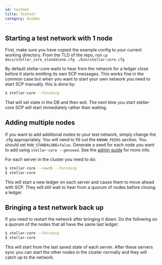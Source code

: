```yaml
---
id: testnet
title: Testnet
category: Guides
---
```



## Starting a test network with 1 node

First, make sure you have copied the example config to your current working directory.
From the TLD of the repo, run
`cp docs/stellar_core_standalone.cfg ./bin/stellar-core.cfg`

By default stellar-core waits to hear from the network for a ledger close before
it starts emitting its own SCP messages. This works fine in the common case but
when you want to start your own network you need to start SCP manually.
this is done by:
```sh
$ stellar-core --forcescp
```
That will set state in the DB and then exit. The next time you start
stellar-core SCP will start immediately rather than waiting.


## Adding multiple nodes

If you want to add additional nodes to your test network, simply change the .cfg appropriately. You will need to fill out the `KNOWN_PEERS` section. You should set `RUN_STANDALONE=false`. Generate a seed for each node you want to add using `stellar-core --genseed`. See the [admin guide](./admin.md) for more info.


For each server in the cluster you need to do:
```sh
$ stellar-core --newdb --forcescp
$ stellar-core
```

This will start a new ledger on each server and cause them to move ahead with
SCP. They will still wait to hear from a quorum of nodes before closing a ledger.

## Bringing a test network back up
If you need to restart the network after bringing it down. Do the following on a quorum of the nodes that all have the same last ledger:
```sh
$ stellar-core --forcescp
$ stellar-core
```

This will start from the last saved state of each server. After these servers sync you can start the other nodes in the cluster normally and they will catch up to the network.

